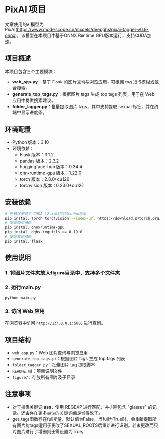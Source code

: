 # PixAI 项目
文章使用的AI模型为PixAI(https://www.modelscope.cn/models/deepghs/pixai-tagger-v0.9-onnx)，该模型在本项目中基于ONNX Runtime GPU版本运行，支持CUDA加速。
## 项目概述
本项目包含三个主要模块：
- **web_app.py**：基于 Flask 的图片查询与浏览应用，可根据 tag 进行模糊或组合搜索。
- **generate_top_tags.py**：根据图片 tags 生成 top tags 列表，用于在 Web 应用中提供搜索建议。
- **folder_tagger.py**：批量提取图片 tags，其中支持提取 sexual 标签，并在终端中显示进度条。

## 环境配置
- Python 版本：3.10
- 环境依赖：
  - Flask 版本：3.1.2
  - pandas 版本：2.3.2
  - huggingface-hub 版本：0.34.4
  - onnxruntime-gpu 版本：1.22.0
  - torch 版本：2.8.0+cu126
  - torchvision 版本：0.23.0+cu126
## 安装依赖
```bash
# 先确保安装了 CUDA 12.x和对应的cudnn版本
pip install torch torchvision --index-url https://download.pytorch.org/whl/cu126
# 安装模型依赖
pip install onnxruntime-gpu
pip install dghs-imgutils >= 0.19.0
# 安装其他依赖
pip install flask
```

## 使用说明

### 1. 将图片文件夹放入figure目录中，支持多个文件夹
### 2. 运行main.py
```bash
python main.py
```
### 3. 访问 Web 应用
在浏览器中访问 `http://127.0.0.1:5000` 进行查询。


## 项目结构
- `web_app.py`：Web 图片查询与浏览应用  
- `generate_top_tags.py`：根据图片 tags 生成 top tags 列表  
- `folder_tagger.py`：批量图片 tag 提取脚本  
- `README.md`：项目说明文件  
- `figure/`：存放所有图片及子目录

## 注意事项
- 对于搜索关键词 **ass**，使用 REGEXP 进行匹配，并排除包含 "glasses" 的记录。还会存在更多类似的关键词但是懒得改了。
- get_tags函数存在full变量，默认值为False，当full为True时，会重新提取所有图片的tags适用于更改了SEXUAL_ROOTS后重新进行识别。若未更改而只对图片进行了增删则无需设置为True。